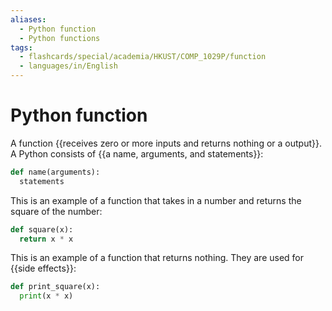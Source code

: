 ```yaml
---
aliases:
  - Python function
  - Python functions
tags:
  - flashcards/special/academia/HKUST/COMP_1029P/function
  - languages/in/English
---
```


# Python function

A function {{receives zero or more inputs and returns nothing or a output}}. A Python consists of {{a name, arguments, and statements}}:

```Python
def name(arguments):
  statements
```

This is an example of a function that takes in a number and returns the square of the number:

```Python
def square(x):
  return x * x
```

This is an example of a function that returns nothing. They are used for {{side effects}}:

```Python
def print_square(x):
  print(x * x)
```
